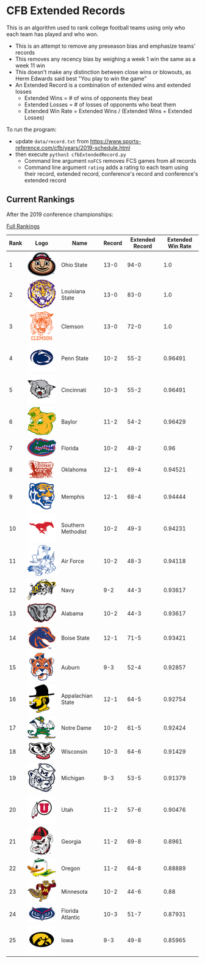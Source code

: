 # CFB Extended Records

This is an algorithm used to rank college football teams using only who each team has played and who won.

*   This is an attempt to remove any preseason bias and emphasize teams' records
*   This removes any recency bias by weighing a week 1 win the same as a week 11 win
*   This doesn't make any distinction between close wins or blowouts, as Herm Edwards said best "You play to win the game"
*   An Extended Record is a combination of extended wins and extended losses
    *   Extended Wins = # of wins of opponents they beat
    *   Extended Losses = # of losses of opponents who beat them
    *   Extended Win Rate = Extended Wins / (Extended Wins + Extended Losses)

To run the program: 
*   update `data/record.txt` from https://www.sports-reference.com/cfb/years/2019-schedule.html
*   then execute `python3 cfbExtendedRecord.py`
    *   Command line argument `noFCS` removes FCS games from all records
    *   Command line argument `rating` adds a rating to each team using their record, extended record, conference's record and conference's extended record

## Current Rankings

After the 2019 conference championships:

[Full Rankings](results/resultsSorted.csv)

| Rank | Logo | Name | Record | Extended Record | Extended Win Rate |
| --- | ---| --- | --- | --- | --- |
| 1 | ![Ohio State](logos/ohio-st.png) | Ohio State | 13-0 | 94-0 | 1.0 |
| 2 | ![Louisiana State](logos/lsu.png) | Louisiana State | 13-0 | 83-0 | 1.0 |
| 3 | ![Clemson](logos/clemson.png) | Clemson | 13-0 | 72-0 | 1.0 |
| 4 | ![Penn State](logos/penn-st.png) | Penn State | 10-2 | 55-2 | 0.96491 |
| 5 | ![Cincinnati](logos/cincinnati.png) | Cincinnati | 10-3 | 55-2 | 0.96491 |
| 6 | ![Baylor](logos/baylor.png) | Baylor | 11-2 | 54-2 | 0.96429 |
| 7 | ![Florida](logos/florida.png) | Florida | 10-2 | 48-2 | 0.96 |
| 8 | ![Oklahoma](logos/oklahoma.png) | Oklahoma | 12-1 | 69-4 | 0.94521 |
| 9 | ![Memphis](logos/memphis.png) | Memphis | 12-1 | 68-4 | 0.94444 |
| 10 | ![Southern Methodist](logos/smu.png) | Southern Methodist | 10-2 | 49-3 | 0.94231 |
| 11 | ![Air Force](logos/air-force.png) | Air Force | 10-2 | 48-3 | 0.94118 |
| 12 | ![Navy](logos/navy.png) | Navy | 9-2 | 44-3 | 0.93617 |
| 13 | ![Alabama](logos/alabama.png) | Alabama | 10-2 | 44-3 | 0.93617 |
| 14 | ![Boise State](logos/boise-st.png) | Boise State | 12-1 | 71-5 | 0.93421 |
| 15 | ![Auburn](logos/auburn.png) | Auburn | 9-3 | 52-4 | 0.92857 |
| 16 | ![Appalachian State](logos/appalachian-st.png) | Appalachian State | 12-1 | 64-5 | 0.92754 |
| 17 | ![Notre Dame](logos/notre-dame.png) | Notre Dame | 10-2 | 61-5 | 0.92424 |
| 18 | ![Wisconsin](logos/wisconsin.png) | Wisconsin | 10-3 | 64-6 | 0.91429 |
| 19 | ![Michigan](logos/michigan.png) | Michigan | 9-3 | 53-5 | 0.91379 |
| 20 | ![Utah](logos/utah.png) | Utah | 11-2 | 57-6 | 0.90476 |
| 21 | ![Georgia](logos/georgia.png) | Georgia | 11-2 | 69-8 | 0.8961 |
| 22 | ![Oregon](logos/oregon.png) | Oregon | 11-2 | 64-8 | 0.88889 |
| 23 | ![Minnesota](logos/minnesota.png) | Minnesota | 10-2 | 44-6 | 0.88 |
| 24 | ![Florida Atlantic](logos/fla-atlantic.png) | Florida Atlantic | 10-3 | 51-7 | 0.87931 |
| 25 | ![Iowa](logos/iowa.png) | Iowa | 9-3 | 49-8 | 0.85965 |